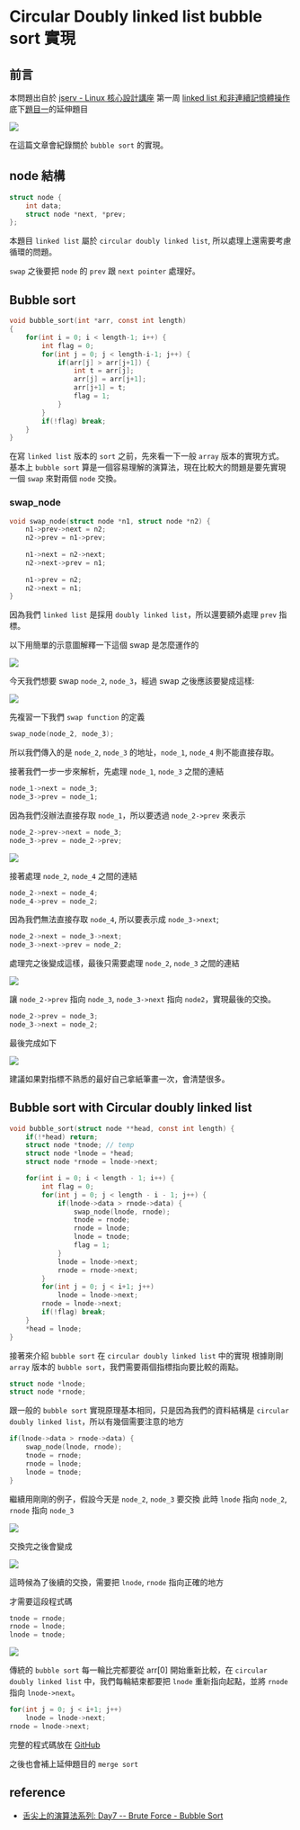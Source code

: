 # Circular Doubly linked list bubble sort 實現

## 前言

本問題出自於 [jserv - Linux 核心設計講座](http://wiki.csie.ncku.edu.tw/linux/schedule) 第一周 [linked list 和非連續記憶體操作](https://hackmd.io/@sysprog/c-linked-list) 底下[題目一](https://hackmd.io/@jserv/SyK-WApKM?type=view)的延伸題目 

![](https://i.imgur.com/mHpjpNG.png)

在這篇文章會紀錄關於 `bubble sort` 的實現。

## node 結構

```c
struct node {
    int data;
    struct node *next, *prev;
};
```

本題目 `linked list` 屬於 `circular doubly linked list`, 所以處理上還需要考慮循環的問題。

`swap` 之後要把 `node` 的 `prev` 跟 `next pointer` 處理好。


## Bubble sort

```c
void bubble_sort(int *arr, const int length) 
{
    for(int i = 0; i < length-1; i++) {
        int flag = 0;
        for(int j = 0; j < length-i-1; j++) {
            if(arr[j] > arr[j+1]) {
                int t = arr[j];
                arr[j] = arr[j+1];
                arr[j+1] = t;
                flag = 1;
            }
        }
        if(!flag) break;
    }
}
```


在寫 `linked list` 版本的 `sort` 之前，先來看一下一般 `array` 版本的實現方式。
基本上 `bubble sort` 算是一個容易理解的演算法，現在比較大的問題是要先實現一個 `swap` 來對兩個 `node` 交換。

### swap_node

```c
void swap_node(struct node *n1, struct node *n2) {
    n1->prev->next = n2;
    n2->prev = n1->prev;
    
    n1->next = n2->next;
    n2->next->prev = n1;
    
    n1->prev = n2;
    n2->next = n1;
}
```

因為我們 `linked list` 是採用 `doubly linked list`，所以還要額外處理 `prev` 指標。


以下用簡單的示意圖解釋一下這個 swap 是怎麼運作的

![](https://i.imgur.com/qNOURXT.png)


今天我們想要 swap `node_2`, `node_3`，經過 swap 之後應該要變成這樣:

![](http://i.imgur.com/3WEADJB.png)

先複習一下我們 `swap function` 的定義

```c
swap_node(node_2, node_3);
```

所以我們傳入的是 `node_2`, `node_3` 的地址，`node_1`, `node_4` 則不能直接存取。


接著我們一步一步來解析，先處理 `node_1`, `node_3` 之間的連結

```c
node_1->next = node_3;
node_3->prev = node_1;
```

因為我們沒辦法直接存取 `node_1`，所以要透過 `node_2->prev` 來表示

```c
node_2->prev->next = node_3;
node_3->prev = node_2->prev;
```

![](https://i.imgur.com/j0Gyabk.png)

接著處理 `node_2`, `node_4` 之間的連結

```c
node_2->next = node_4;
node_4->prev = node_2;
```

因為我們無法直接存取 `node_4`, 所以要表示成 `node_3->next`;

```c
node_2->next = node_3->next;
node_3->next->prev = node_2;
```

處理完之後變成這樣，最後只需要處理 `node_2`, `node_3` 之間的連結


![](https://i.imgur.com/I6PkLqk.png)

讓 `node_2->prev` 指向 `node_3`, `node_3->next` 指向 `node2`，實現最後的交換。


```c
node_2->prev = node_3;
node_3->next = node_2;
```

最後完成如下

![](http://i.imgur.com/3WEADJB.png)

建議如果對指標不熟悉的最好自己拿紙筆畫一次，會清楚很多。

## Bubble sort with Circular doubly linked list

```c
void bubble_sort(struct node **head, const int length) {
    if(!*head) return;
    struct node *tnode; // temp
    struct node *lnode = *head;
    struct node *rnode = lnode->next;

    for(int i = 0; i < length - 1; i++) {
        int flag = 0;
        for(int j = 0; j < length - i - 1; j++) {
            if(lnode->data > rnode->data) {
                swap_node(lnode, rnode);
                tnode = rnode;
                rnode = lnode;
                lnode = tnode;
                flag = 1;
            }
            lnode = lnode->next;
            rnode = rnode->next;
        }
        for(int j = 0; j < i+1; j++)
            lnode = lnode->next;
        rnode = lnode->next;
        if(!flag) break;
    }
    *head = lnode;
}
```

接著來介紹 `bubble sort` 在 `circular doubly linked list` 中的實現
根據剛剛 `array` 版本的 `bubble sort`，我們需要兩個指標指向要比較的兩點。

```c
struct node *lnode;
struct node *rnode;
```

跟一般的 `bubble sort` 實現原理基本相同，只是因為我們的資料結構是 `circular doubly linked list`，所以有幾個需要注意的地方

```c
if(lnode->data > rnode->data) {
    swap_node(lnode, rnode);
    tnode = rnode;
    rnode = lnode;
    lnode = tnode;
}
```

繼續用剛剛的例子，假設今天是 `node_2`, `node_3` 要交換
此時 `lnode` 指向 `node_2`, `rnode` 指向 `node_3`

![](https://i.imgur.com/Dc26hSg.png)

交換完之後會變成

![](https://i.imgur.com/AfCCDhB.png)

這時候為了後續的交換，需要把 `lnode`, `rnode` 指向正確的地方

才需要這段程式碼
```c
tnode = rnode;
rnode = lnode;
lnode = tnode;
```

![](https://i.imgur.com/u7MylD9.png)


傳統的 `bubble sort` 每一輪比完都要從 arr[0] 開始重新比較，在 `circular doubly linked list` 中，我們每輪結束都要把 `lnode` 重新指向起點，並將 `rnode` 指向 `lnode->next`。



```c
for(int j = 0; j < i+1; j++)
    lnode = lnode->next;
rnode = lnode->next;
```

完整的程式碼放在 [GitHub](https://github.com/davidleitw/linked_list/blob/master/q1/bubblesort.c)

之後也會補上延伸題目的 `merge sort`

## reference

- [舌尖上的演算法系列: Day7 -- Brute Force - Bubble Sort](https://ithelp.ithome.com.tw/articles/10236214)